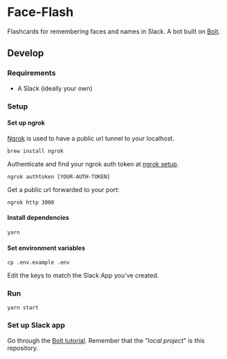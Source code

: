 # Face-Flash

Flashcards for remembering faces and names in Slack. A bot built on [Bolt](https://github.com/slackapi/bolt-js).

## Develop

### Requirements

- A Slack (ideally your own)

### Setup

#### Set up ngrok

[Ngrok](https://dashboard.ngrok.com/get-started/setup) is used to have a public url tunnel to your localhost.

```
brew install ngrok
```

Authenticate and find your ngrok auth token at [ngrok setup](https://dashboard.ngrok.com/get-started/setup).

```
ngrok authtoken [YOUR-AUTH-TOKEN]
```

Get a public url forwarded to your port:

```
ngrok http 3000
```

#### Install dependencies

```
yarn
```

#### Set environment variables

```
cp .env.example .env
```

Edit the keys to match the Slack App you've created.

### Run

```
yarn start
```

### Set up Slack app

Go through the [Bolt tutorial](https://slack.dev/bolt-js/tutorial/getting-started). Remember that the "_local project_" is this repository.
